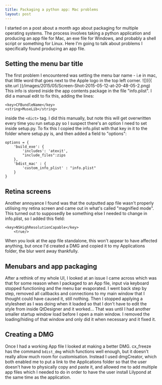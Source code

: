 ```yaml
---
title: Packaging a python app: Mac problems
layout: post
---
```

I started on a post about a month ago about packaging for multiple operating systems. The process involves taking a python application and producing an app file for Mac, an exe file for Windows, and probably a shell script or something for Linux. Here I'm going to talk about problems I specifically found producing an app file.

## Setting the menu bar title
The first problem I encountered was setting the menu bar name - i.e in mac, that little word that goes next to the Apple logo in the top left corner.
![]({{ site.url }}/images/2015/05/Screen-Shot-2015-05-12-at-20-48-05-2.png)
This info is stored inside the app contents package in the file "info.plist". I did a manual edit to fix this, adding the lines:

```
<key>CFBundleName</key>
<string>MuseLib</string>
```

inside the `<dict>` tag. I did this manually, but note this will get overwritten every time you run setup.py so I suspect there's an option I need to set inside setup.py. To fix this I copied the info.plist with that key in it to the folder where setup.py is, and then added a field to "options":

```
options = {
    'build_exe': {
        'includes': 'atexit',
        "include_files":zips
    },
    'bdist_mac' : {
        'custom_info_plist' : "info.plist"
    }
}
```

## Retina screens
Another annoyance I found was that the outputted app file wasn't properly utilising my retina screen and came out in what's called "magnified mode". This turned out to supposedly be something else I needed to change in info.plist, so I added this field:
```
<key>NSHighResolutionCapable</key>
	<true/>
```

When you look at the app file standalone, this won't appear to have affected anything, but once I'd created a DMG and copied it to my Applications folder, the blur went away thankfully.

## Menubars and app packaging
After a rethink of my whole UI, I looked at an issue I came across which was that for some reason when I packaged to an App file, input via keyboard stopped functioning and the menu bar evaporated. 
I went back step by step, removed all callbacks and connections to my main window that I thought could have caused it, still nothing. Then I stopped applying a stylesheet as I was doing when it loaded so that I don't have to edit the style from inside QtDesigner and it worked...
That was until I had another smaller startup window load before I open a main window. I removed the loading/hiding of that window and only did it when necessary and it fixed it.

## Creating a DMG
Once I had a working App file I looked at making a better DMG. cx_freeze has the command `bdist_dmg` which functions well enough, but it doesn't really allow much room for customisation. Instead I used dmgCreator, which both enabled me to put a link to the Applications folder so that the user doesn't have to physically copy and paste it, and allowed me to add multiple app files which I needed to do in order to have the user install Lilypond at the same time as the application.
